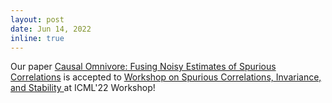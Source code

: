 ```yaml
---
layout: post
date: Jun 14, 2022
inline: true
---
```


Our paper [Causal Omnivore: Fusing Noisy Estimates of Spurious Correlations](https://openreview.net/forum?id=gvoiTO6G_sS&referrer=%5BAuthor%20Console%5D(%2Fgroup%3Fid%3DICML.cc%2F2022%2FWorkshop%2FSCIS%2FAuthors%23your-submissions)) is accepted to [Workshop on Spurious Correlations, Invariance, and Stability ](https://sites.google.com/view/scis-workshop/home) at ICML'22 Workshop!
